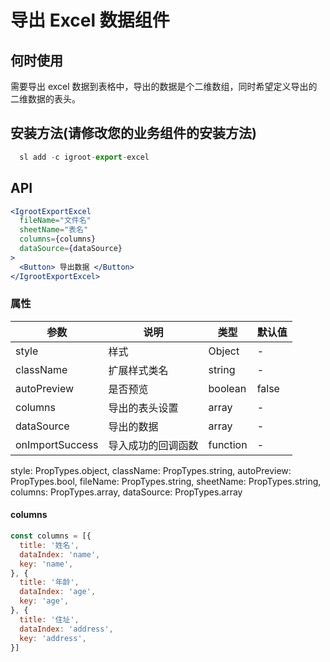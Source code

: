 
# 导出 Excel 数据组件

## 何时使用

需要导出 excel 数据到表格中，导出的数据是个二维数组，同时希望定义导出的二维数据的表头。

## 安装方法(请修改您的业务组件的安装方法)

```jsx
  sl add -c igroot-export-excel
```

## API

```jsx
<IgrootExportExcel 
  fileName="文件名"
  sheetName="表名"
  columns={columns}
  dataSource={dataSource}
>
  <Button> 导出数据 </Button>
</IgrootExportExcel>
```

### 属性

| 参数 | 说明 | 类型 | 默认值 |
| --- | --- | --- | --- |
| style | 样式 | Object | - |
| className | 扩展样式类名 | string | - |
| autoPreview | 是否预览 | boolean | false |
| columns | 导出的表头设置 | array | - |
| dataSource | 导出的数据 | array | - |
| onImportSuccess | 导入成功的回调函数 | function | - |

style: PropTypes.object,
    className: PropTypes.string,
    autoPreview: PropTypes.bool,
    fileName: PropTypes.string,
    sheetName: PropTypes.string,
    columns: PropTypes.array,
    dataSource: PropTypes.array

#### columns
```jsx
const columns = [{
  title: '姓名',
  dataIndex: 'name',
  key: 'name',
}, {
  title: '年龄',
  dataIndex: 'age',
  key: 'age',
}, {
  title: '住址',
  dataIndex: 'address',
  key: 'address',
}]
```